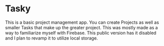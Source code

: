 
# Tasky
This is a basic project management app. You can create Projects as well 
as smaller Tasks that make up the greater project. This was mostly made as a way
to familiarize myself with Firebase. This public version has it disabled and I plan to 
revamp it to utilize local storage.
